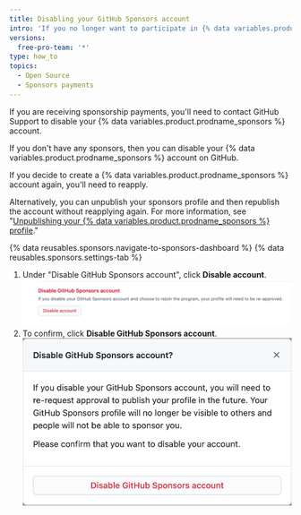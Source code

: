 ```yaml
---
title: Disabling your GitHub Sponsors account
intro: 'If you no longer want to participate in {% data variables.product.prodname_sponsors %}, you can disable your {% data variables.product.prodname_sponsors %} account.'
versions:
  free-pro-team: '*'
type: how_to
topics:
  - Open Source
  - Sponsors payments
---
```


If you are receiving sponsorship payments, you'll need to contact GitHub Support to disable your {% data variables.product.prodname_sponsors %} account.

If you don't have any sponsors, then you can disable your {% data variables.product.prodname_sponsors %} account on GitHub.

If you decide to create a {% data variables.product.prodname_sponsors %} account again, you'll need to reapply.

Alternatively, you can unpublish your sponsors profile and then republish the account without reapplying again. For more information, see "[Unpublishing your {% data variables.product.prodname_sponsors %} profile](/sponsors/unpublishing-your-github-sponsors-profile)."

{% data reusables.sponsors.navigate-to-sponsors-dashboard %}
{% data reusables.sponsors.settings-tab %}
1. Under "Disable GitHub Sponsors account", click **Disable account**.  
  !["Disable your account" button](/assets/images/help/sponsors/disable-your-account-button.png)
2. To confirm, click **Disable GitHub Sponsors account**.
  !["Disable GitHub Sponsors account" button](/assets/images/help/sponsors/disable-github-sponsors-account-dialog.png)
